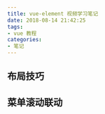 ```yaml
---
title: vue-element 视频学习笔记
date: 2018-08-14 21:42:25
tags:
- vue 教程
categories: 
- 笔记
---
```


## 布局技巧

## 菜单滚动联动